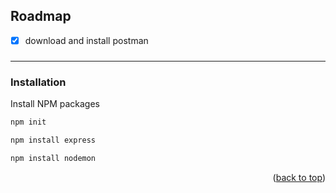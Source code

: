 ## Roadmap

- [x] download and install postman
### 
---
### Installation
Install NPM packages
   ```sh
   npm init
   ```
   ```js
   npm install express
   ```
   ```js
   npm install nodemon
   ```
<p align="right">(<a href="#top">back to top</a>)</p>
